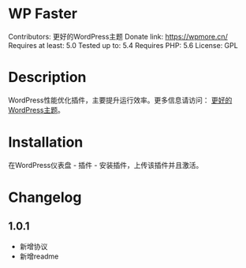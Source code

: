 # WP Faster
Contributors: 更好的WordPress主题
Donate link: https://wpmore.cn/
Requires at least: 5.0
Tested up to: 5.4
Requires PHP: 5.6
License: GPL

# Description

WordPress性能优化插件，主要提升运行效率。更多信息请访问： [更好的WordPress主题](https://wpmore.cn/)。

# Installation

在WordPress仪表盘 - 插件 - 安装插件，上传该插件并且激活。

# Changelog

## 1.0.1
* 新增协议
* 新增readme